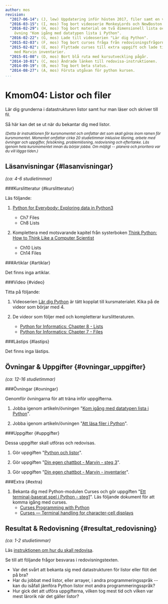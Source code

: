 ```yaml
---
author: mos
revision:
  "2017-06-14": (J, lew) Uppdatering inför hösten 2017, filer samt en video.
  "2016-03-15": (I, mos) Tog bort videoserie MonkeyLords och NewBoston.
  "2016-02-29": (H, mos) Tog bort material om två dimensionell lista och lade till
    övning "Kom igång med datatypen lista i Python".
  "2016-02-22": (G, mos) Lade till videoserien "Lär dig Python".
  "2015-02-03": (F, mos) Tog bort curses fråga från redovisningsfrågorna.
  "2015-02-02": (E, mos) Flyttade curses till extra uppgift och lade till ny uppgift
    med Marvin inventarier.
  "2015-01-08": (D, mos) Bort blå ruta med kursutveckling pågår.
  "2014-10-01": (C, mos) Ändrade länken till redovisa-instruktionen.
  "2014-09-19": (B, mos) Tog bort beta status.
  "2014-08-27": (A, mos) Första utgåvan för python kursen.
...
```

Kmom04: Listor och filer
==================================

Lär dig grunderna i datastrukturen listor samt hur man läser och skriver till fil. 

Så här kan det se ut när du bekantar dig med listor.

<script type="text/javascript" src="https://asciinema.org/a/11737.js" id="asciicast-11737" async></script>

<!--[FIGURE src=/image/snap/py-marvin.png?w=w2 caption="Marvin i Python."]-->

<small>*(Detta är instruktionen för kursmomentet och omfattar det som skall göras inom ramen för kursmomentet. Momentet omfattar cirka 20 studietimmar inklusive läsning, arbete med övningar och uppgifter, felsökning, problemlösning, redovisning och eftertanke. Läs igenom hela kursmomentet innan du börjar jobba. Om möjligt -- planera och prioritera var du vill lägga tiden.)*</small>



Läsanvisningar  {#lasanvisningar}
---------------------------------

*(ca: 4-6 studietimmar)*


###Kurslitteratur  {#kurslitteratur}

Läs följande:

1. [Python for Everybody: Exploring data in Python3](kunskap/boken-python-for-everybody-exploring-data-using-python3) 
    * Ch7 Files
    * Ch8 Lists

2. Komplettera med motsvarande kapitel från systerboken [Think Python: How to Think Like a Computer Scientist](kunskap/boken-think-python-how-to-think-like-a-computer-scientist) 
    * Ch10 Lists
    * Ch14 Files



###Artiklar {#artiklar}

Det finns inga artiklar.

<!--
Läs följande:

2. Läs om hur man skapar en två-dimensionell array av listor i Python.
    * [How to define two-dimensional array in python](http://stackoverflow.com/questions/6667201/how-to-define-two-dimensional-array-in-python)
-->



###Video  {#video}

Titta på följande:

1. Videoserien [Lär dig Python](https://www.youtube.com/playlist?list=PLKtP9l5q3ce93pTlN_dnDpsTwGLCXJEpd) är tätt kopplat till kursmaterialet. Kika på de videor som börjar med 4.

2. De videor som följer med och kompletterar kurslitteraturen.

    * [Python for Informatics: Chapter 8 - Lists](https://www.youtube.com/watch?v=nO8eU3uts0o)
    * [Python for Informatics: Chapter 7 - Files](https://www.youtube.com/watch?v=O0wE2M8-ois)



###Lästips {#lastips}

Det finns inga lästips.



Övningar & Uppgifter  {#ovningar_uppgifter}
-------------------------------------------

*(ca: 12-16 studietimmar)*


###Övningar {#ovningar}

Genomför övningarna för att träna inför uppgifterna.

1. Jobba igenom artikeln/övningen "[Kom igång med datatypen lista i Python](kunskap/kom-igang-med-datatypen-lista-i-python)".

1. Jobba igenom artikeln/övningen "[Att läsa filer i Python](kunskap/att-lasa-filer-i-python)".


###Uppgifter {#uppgifter}

Dessa uppgifter skall utföras och redovisas.

1. Gör uppgiften "[Python och listor](uppgift/python-och-listor)".

2. Gör uppgiften "[Din egen chattbot - Marvin - steg 3](uppgift/din-egen-chattbot-marvin-steg-3)".

3. Gör uppgiften "[Din egen chattbot - Marvin - inventarier](uppgift/din-egen-chattbot-marvin-inventarie)".



###Extra {#extra}

1. Bekanta dig med Python-modulen Curses och gör uppgiften "[Ett terminal-baserat spel i Python - steg1](uppgift/ett-terminal-baserat-spel-i-python-steg1)". Läs följande dokument för att komma igång med curses.
    * [Curses Programming with Python](https://docs.python.org/3/howto/curses.html)
    * [Curses — Terminal handling for character-cell displays](https://docs.python.org/3/library/curses.html)




Resultat & Redovisning  {#resultat_redovisning}
-----------------------------------------------

*(ca: 1-2 studietimmar)*

Läs [instruktionen om hur du skall redovisa](python/redovisa).

Se till att följande frågor besvaras i redovisningstexten.

* Var det svårt att bekanta sig med datastrukturen för listor eller flöt det på bra?
* Har du jobbat med listor, eller arrayer, i andra programmeringsspråk -- kan du isåfall jämföra Python listor mot andra programmeringsspråk?
* Hur gick det att utföra uppgifterna, vilken tog mest tid och vilken var mest lärorik när det gäller listor?




